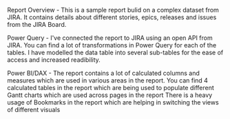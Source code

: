 Report Overview -
This is a sample report bulid on a complex dataset from JIRA. 
It contains details about different stories, epics, releases and issues from the JIRA Board.

Power Query -
I've connected the report to JIRA using an open API from JIRA.
You can find a lot of transformations in Power Query for each of the tables.
I have modelled the data table into several sub-tables for the ease of access and increased readibility.

Power BI/DAX -
The report contains a lot of calculated columns and measures which are used in various areas in the report.
You can find 4 calculated tables in the report which are being used to populate different Gantt charts which are used across pages in the report
There is a heavy usage of Bookmarks in the report which are helping in switching the views of different visuals 
